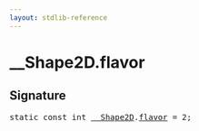 ```yaml
---
layout: stdlib-reference
---
```


# __Shape2D.flavor

## Signature
<pre>
<span class='code_keyword'>static</span> <span class='code_keyword'>const</span> <span class="code_keyword">int</span> <a href="index.md" class="code_type">__Shape2D</a>.<a href="flavor.md" class="code_var">flavor</a> = 2;
</pre>


<script>
// Fix .md links to .html when on ReadTheDocs
if (window.location.hostname.includes('readthedocs') || 
    window.location.hostname.includes('rtfd.io')) {
  document.addEventListener('DOMContentLoaded', function() {
    const links = document.querySelectorAll('a');
    links.forEach(link => {
      const href = link.getAttribute('href');
      if (href && href.includes('.md')) {
        // This regex will handle .md links with or without fragment identifiers or query parameters
        link.href = link.href.replace(/(.+)\.md(#[^?]*)?(\?.*)?$/, '$1.html$2$3');
      }
    });
  });
}
</script>
